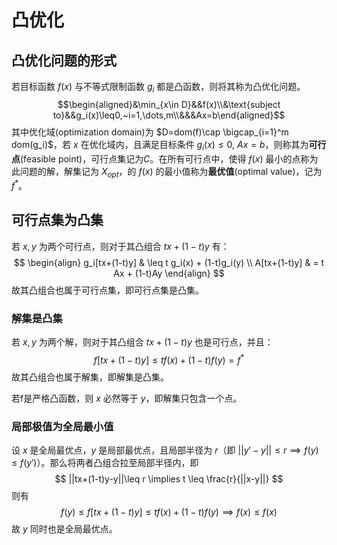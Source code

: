 # 凸优化

## 凸优化问题的形式

若目标函数 $f(x)$ 与不等式限制函数 $g_i$ 都是凸函数，则将其称为凸优化问题。
$$\begin{aligned}&\min_{x\in D}&&f(x)\\&\text{subject to}&&g_i(x)\leq0,~i=1,\dots,m\\&&&Ax=b\end{aligned}$$
其中优化域(optimization domain)为 $D=dom(f)\cap \bigcap_{i=1}^m dom(g_i)$，若 $x$ 在优化域内，且满足目标条件 $g_i(x)\leq 0,\ Ax=b$，则称其为**可行点**(feasible point)，可行点集记为$C$。在所有可行点中，使得 $f(x)$ 最小的点称为此问题的解，解集记为 $X_{opt}$，的 $f(x)$ 的最小值称为**最优值**(optimal value)，记为 $f^*$。

## 可行点集为凸集

若 $x,y$ 为两个可行点，则对于其凸组合 $tx+(1-t)y$ 有：
$$ \begin{align}
g_i[tx+(1-t)y] & \leq t g_i(x) + (1-t)g_i(y) \\
A[tx+(1-t)y] & = t Ax + (1-t)Ay  
\end{align} $$
故其凸组合也属于可行点集，即可行点集是凸集。

### 解集是凸集

若 $x,y$ 为两个解，则对于其凸组合 $tx+(1-t)y$ 也是可行点，并且：
$$ f[tx+(1-t)y] \leq t f(x) + (1-t)f(y) = f^* $$
故其凸组合也属于解集，即解集是凸集。

若f是严格凸函数，则 $x$ 必然等于 $y$，即解集只包含一个点。

### 局部极值为全局最小值

设 $x$ 是全局最优点，$y$ 是局部最优点，且局部半径为 $r$（即 $||y'-y||\leq r \implies f(y) \leq f(y')$）。那么将两者凸组合拉至局部半径内，即
$$ ||tx+(1-t)y-y||\leq r \implies t \leq \frac{r}{||x-y||} $$
则有
$$ f(y) \leq f[tx+(1-t)y] \leq t f(x) + (1-t)f(y) \implies f(x)\leq f(x)$$
故 $y$ 同时也是全局最优点。
